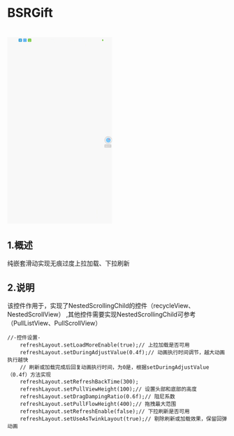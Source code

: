 # BSRGift
#
![演示gif](demo_gif.gif)

## 1.概述
纯嵌套滑动实现无痕过度上拉加载、下拉刷新

## 2.说明  
该控件作用于，实现了NestedScrollingChild的控件（recycleView、NestedScrollView）
,其他控件需要实现NestedScrollingChild可参考（PullListView、PullScrollView）

```
//-控件设置-
    refreshLayout.setLoadMoreEnable(true);// 上拉加载是否可用
    refreshLayout.setDuringAdjustValue(0.4f);// 动画执行时间调节，越大动画执行越快
    // 刷新或加载完成后回复动画执行时间，为0是，根据setDuringAdjustValue（0.4f）方法实现
    refreshLayout.setRefreshBackTime(300);
    refreshLayout.setPullViewHeight(100);// 设置头部和底部的高度
    refreshLayout.setDragDampingRatio(0.6f);// 阻尼系数
    refreshLayout.setPullFlowHeight(400);// 拖拽最大范围
    refreshLayout.setRefreshEnable(false);// 下拉刷新是否可用
    refreshLayout.setUseAsTwinkLayout(true);// 剔除刷新或加载效果，保留回弹动画
```
